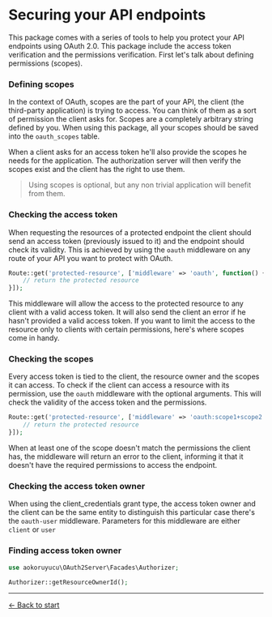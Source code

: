 # Securing your API endpoints

This package comes with a series of tools to help you protect your API endpoints using OAuth 2.0. This package include the access token verification and the permissions verification. First let's talk about defining permissions (scopes).

### Defining scopes

In the context of OAuth, scopes are the part of your API, the client (the third-party application) is trying to access. You can think of them as a sort of permission the client asks for. Scopes are a completely arbitrary string defined by you. When using this package, all your scopes should be saved into the `oauth_scopes` table.

When a client asks for an access token he'll also provide the scopes he needs for the application. The authorization server will then verify the scopes exist and the client has the right to use them.

> Using scopes is optional, but any non trivial application will benefit from them.

### Checking the access token

When requesting the resources of a protected endpoint the client should send an access token (previously issued to it) and the endpoint should check its validity. This is achieved by using the `oauth` middleware on any route of your API you want to protect with OAuth.

```php
Route::get('protected-resource', ['middleware' => 'oauth', function() {
    // return the protected resource
}]);
```

This middleware will allow the access to the protected resource to any client with a valid access token. It will also send the client an error if he hasn't provided a valid access token. If you want to limit the access to the resource only to clients with certain permissions, here's where scopes come in handy.

### Checking the scopes

Every access token is tied to the client, the resource owner and the scopes it can access. To check if the client can access a resource with its permission, use the `oauth` middleware with the optional arguments. This will check the validity of the access token and the permissions.

```php
Route::get('protected-resource', ['middleware' => 'oauth:scope1+scope2', function() {
    // return the protected resource
}]);
```

When at least one of the scope doesn't match the permissions the client has, the middleware will return an error to the client, informing it that it doesn't have the required permissions to access the endpoint.

### Checking the access token owner

When using the client_credentials grant type, the access token owner and the client can be the same entity to distinguish this particular case there's the `oauth-user` middleware. Parameters for this middleware are either `client` or `user`

### Finding access token owner

```php
use aokoruyucu\OAuth2Server\Facades\Authorizer;

Authorizer::getResourceOwnerId();
```

---

[&larr; Back to start](../README.md)

